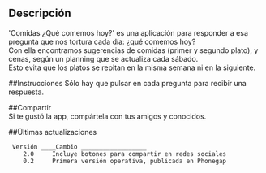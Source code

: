﻿## Descripción
'Comidas ¿Qué comemos hoy?' es una aplicación para responder a esa pregunta que nos tortura cada día: ¿qué comemos hoy?  
Con ella encontramos sugerencias de comidas (primer y segundo plato), y cenas, según un planning que se actualiza cada sábado.  
Esto evita que los platos se repitan en la misma semana ni en la siguiente.  

##Instrucciones
Sólo hay que pulsar en cada pregunta para recibir una respuesta.  

##Compartir  
Si te gustó la app, compártela con tus amigos y conocidos.  


##Últimas actualizaciones

```
 Versión ____Cambio __________________
	2.0		Incluye botones para compartir en redes sociales  
	0.2 	Primera versión operativa, publicada en Phonegap  

```		
